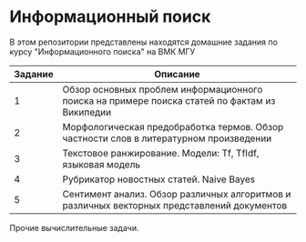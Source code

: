 # Информационный поиск
В этом репозитории представлены находятся домашние задания по курсу "Информационного поиска" на ВМК МГУ

| Задание | Описание |
|----|----|
| 1 | Обзор основных проблем информационного поиска на примере поиска статей по фактам из Википедии |
| 2 | Морфологическая предобработка термов. Обзор частности слов в литературном произведении |
| 3 | Текстовое ранжирование. Модели: Tf, TfIdf, языковая модель |
| 4 | Рубрикатор новостных статей. Naive Bayes |
| 5 | Сентимент анализ. Обзор различных алгоритмов и различных векторных представлений документов |

Прочие вычислительные задачи.
